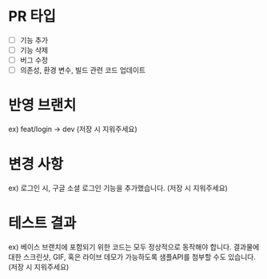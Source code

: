 # PR 타입
- [ ] 기능 추가
- [ ] 기능 삭제
- [ ] 버그 수정
- [ ] 의존성, 환경 변수, 빌드 관련 코드 업데이트

# 반영 브랜치
ex) feat/login -> dev (저장 시 지워주세요)

# 변경 사항
ex) 로그인 시, 구글 소셜 로그인 기능을 추가했습니다. (저장 시 지워주세요)

# 테스트 결과
ex) 베이스 브랜치에 포함되기 위한 코드는 모두 정상적으로 동작해야 합니다. 결과물에 대한 스크린샷, GIF, 혹은 라이브 데모가 가능하도록 샘플API를 첨부할 수도 있습니다. (저장 시 지워주세요)
